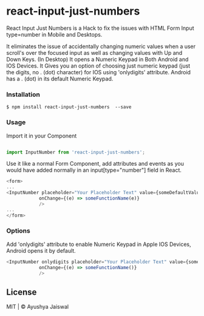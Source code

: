 # react-input-just-numbers

React Input Just Numbers is a Hack to fix the issues with HTML Form Input type=number in Mobile and Desktops.

It eliminates the issue of accidentally changing numeric values when a user scroll's over the focused input as well as changing values with Up and Down Keys. (In Desktop)
It opens a Numeric Keypad in Both Android and IOS Devices.
It Gives you an option of choosing just numeric keypad (just the digits, no . (dot) character) for IOS using 'onlydigits' attribute. Android has a . (dot) in its default Numeric Keypad.

### Installation

```
$ npm install react-input-just-numbers  --save
```

### Usage

Import it in your Component

```JavaScript

import InputNumber from 'react-input-just-numbers';

```

Use it like a normal Form Component, add attributes and events as you would have added normally in an input[type="number"] field in React.

```JavaScript
<form>
...
<InputNumber placeholder="Your Placeholder Text" value={someDefaultValue}
            onChange={(e) => someFunctionName(e)}
            />
...
</form>
```

### Options

Add 'onlydigits' attribute to enable Numeric Keypad in Apple IOS Devices, Android opens it by default.

```JavaScript
<InputNumber onlydigits placeholder="Your Placeholder Text" value={someDefaultValue}
            onChange={(e) => someFunctionName()}
            />
```

## License

MIT | © Ayushya Jaiswal
